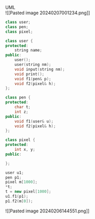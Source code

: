 UML  
![[Pasted image 20240207001234.png]]  
```cpp
class user;
class pen;
class pixel;

class user {
protected:
	string name;
public:
	user();
	user(string nm);
	void input(string nm);
	void print();
	void f1(pen& p);
	void f2(pixel& h);
};

class pen {
protected:
	char t;
	int z;
public:
	void f1(user& u);
	void f2(pixel& h);
};

class pixel {
protected:
	int x, y;
public:

};

user u1;
pen p1;
pixel m[1000];
*t;
t = new pixel[1000];
u1.f1(p1);
p1.f2(m[0]);
```
![[Pasted image 20240206144551.png]]
